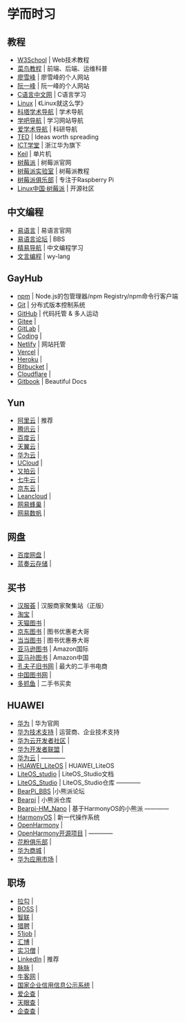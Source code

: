 # 学而时习

## 教程

- [W3School](https://www.w3school.com.cn/) | Web技术教程
- [菜鸟教程](https://www.runoob.com/) | 前端、后端、运维科普
- [廖雪峰](https://www.liaoxuefeng.com/) | 廖雪峰的个人网站
- [阮一峰](http://www.ruanyifeng.com/) | 阮一峰的个人网站
- [C语言中文网](http://c.biancheng.net/) | C语言学习
- [Linux](https://www.linuxprobe.com/) | 《Linux就这么学》
- [科塔学术导航](https://site.sciping.com/) | 学术导航
- [学吧导航](https://www.xue8nav.com/) | 学习网站导航
- [爱学术导航](https://www.ixsdh.com/) | 科研导航
- [TED](https://www.ted.com/) | Ideas worth spreading
- [ICT学堂](https://www.ictxuetang.com/) | 浙江华为旗下
- [Keil](https://www.keil.com/) | 单片机
- [树莓派](https://www.raspberrypi.org/) | 树莓派官网
- [树莓派实验室](https://shumeipai.nxez.com/) | 树莓派教程
- [树莓派俱乐部](https://raspberrypi.club/) | 专注于Raspberry Pi
- [Linux中国·树莓派](https://linux.cn/tech/raspberrypi/) | 开源社区

## 中文编程

- [易语言](http://www.eyuyan.com/) | 易语言官网
- [易语言论坛](http://bbs.eyuyan.com/) | BBS
- [精易导航](https://www.125.la/) | 中文编程学习
- [文言编程](https://wy-lang.org/) | wy-lang

## GayHub

- [npm](https://www.npmjs.com/) | Node.js的包管理器/npm Registry/npm命令行客户端
- [Git](https://git-scm.com/) | 分布式版本控制系统
- [GitHub](https://github.com/) | 代码托管 & 多人运动
- [Gitee](https://gitee.com/) | 
- [GitLab](https://gitlab.com/) | 
- [Coding](https://coding.net/) | 
- [Netlify](https://www.netlify.com/) | 网站托管
- [Vercel](https://vercel.com/) | 
- [Heroku](https://www.heroku.com/) | 
- [Bitbucket](https://bitbucket.org/) | 
- [Cloudflare](https://www.cloudflare.com/) | 
- [Gitbook](https://www.gitbook.com/) | Beautiful Docs

## Yun

- [阿里云](https://www.aliyun.com/) | 推荐
- [腾讯云](https://cloud.tencent.com/) | 
- [百度云](https://cloud.baidu.com/) | 
- [天翼云](https://www.ctyun.cn/) | 
- [华为云](https://www.huaweicloud.com/) | 
- [UCloud](https://www.ucloud.cn/) | 
- [又拍云](https://www.upyun.com/) | 
- [七牛云](https://www.qiniu.com/) | 
- [京东云](https://www.jdcloud.com/) | 
- [Leancloud](https://leancloud.app/) | 
- [网易蜂巢](https://c.163.com/m/) | 
- [网易数帆](https://www.163yun.com/) | 

## 网盘

- [百度网盘](https://pan.baidu.com/) | 
- [蓝奏云存储](https://www.lanzou.com/) | 

## 买书

- [汉服荟](https://www.hanfugou.com/) | 汉服商家聚集站（正版）
- [淘宝](https://www.taobao.com/) | 
- [天猫图书](https://book.tmall.com/) | 
- [京东图书](https://book.jd.com/) | 图书优惠老大哥
- [当当图书](http://book.dangdang.com/) | 图书优惠券大哥
- [亚马逊图书](https://www.amazon.com/) | Amazon国际
- [亚马孙图书](https://www.amazon.cn/) | Amazon中国
- [孔夫子旧书网](https://www.kongfz.com/) | 最大的二手书电商
- [中国图书网](http://www.bookschina.com/) | 
- [多抓鱼](https://www.duozhuayu.com/) | 二手书买卖

## HUAWEI

- [华为](https://huawei.com/) | 华为官网
- [华为技术支持](https://support.huawei.com/) | 运营商、企业技术支持
- [华为云开发者社区](https://developer.huaweicloud.com/) | 
- [华为开发者联盟](https://developer.huawei.com/cn/) | 
- [华为云](https://www.huaweicloud.com/) | 
————  
- [HUAWEI_LiteOS](https://www.huawei.com/minisite/liteos/cn/index.html) | HUAWEI_LiteOS
- [LiteOS_studio](https://liteos.gitee.io/liteos_studio/) | LiteOS_Studio文档
- [LiteOS_Studio](https://gitee.com/LiteOS/) | LiteOS_Studio仓库
————  
- [BearPi_BBS](https://bbs.huaweicloud.com/forum/forum-734-1.html) |小熊派论坛
- [Bearpi](https://gitee.com/bearpi/) | 小熊派仓库
- [Bearpi-HM_Nano](https://gitee.com/bearpi/bearpi-hm_nano) | 基于HarmonyOS的小熊派
————  
- [HarmonyOS](https://www.harmonyos.com/) | 新一代操作系统
- [OpenHarmony](https://www.openharmony.cn/) | 
- [OpenHarmony开源项目](https://gitee.com/openharmony) | 
————  
- [花粉俱乐部](https://club.huawei.com/) | 
- [华为商城](https://www.vmall.com/) | 
- [华为应用市场](https://appgallery.huawei.com/) | 

## 职场

- [拉勾](https://www.lagou.com/) | 
- [BOSS](https://www.zhipin.com/) | 
- [智联](https://www.zhaopin.com/) | 
- [猎聘](https://www.liepin.com/) | 
- [51job](https://www.51job.com/) | 
- [汇博](https://www.huibo.com/cq/) | 
- [实习僧](https://www.shixiseng.com/) | 
- [LinkedIn](https://www.linkedin.com/) | 推荐
- [脉脉](https://maimai.cn/) | 
- [牛客网](https://www.nowcoder.com/) | 
- [国家企业信用信息公示系统](http://cq.gsxt.gov.cn/) | 
- [爱企查](https://aiqicha.baidu.com/) | 
- [天眼查](https://www.tianyancha.com/) | 
- [企查查](https://www.qcc.com/) | 